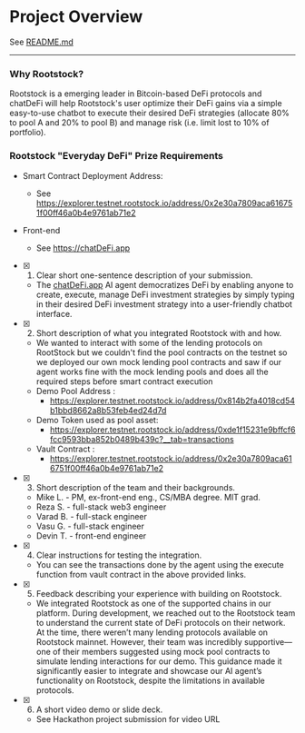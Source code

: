 # Project Overview
See [README.md](./README.md)

---

### Why Rootstock?
Rootstock is a emerging leader in Bitcoin-based DeFi protocols and chatDeFi will help Rootstock's user optimize their DeFi gains via a simple easy-to-use chatbot to execute their desired DeFi strategies (allocate 80% to pool A and 20% to pool B) and manage risk (i.e. limit lost to 10% of portfolio).

### Rootstock "Everyday DeFi" Prize Requirements ###
- Smart Contract Deployment Address: 
    * See https://explorer.testnet.rootstock.io/address/0x2e30a7809aca616751f00ff46a0b4e9761ab71e2

- Front-end
    * See https://chatDeFi.app

- [x] 1) Clear short one-sentence description of your submission.
    * The [chatDeFi.app](http://chatdefi.app) AI agent democratizes DeFi by enabling anyone to create, execute, manage DeFi investment strategies by simply typing in their desired DeFi investment strategy into a user-friendly chatbot interface.

- [x] 2) Short description of what you integrated Rootstock with and how.
    * We wanted to interact with some of the lending protocols on RootStock but we couldn't find the pool contracts on the testnet so we deployed our own mock lending pool contracts and saw if our agent works fine with the mock lending pools and does all the required steps before smart contract execution
    - Demo Pool Address :
        * https://explorer.testnet.rootstock.io/address/0x814b2fa4018cd54b1bbd8662a8b53feb4ed24d7d
    - Demo Token used as pool asset:
        * https://explorer.testnet.rootstock.io/address/0xde1f15231e9bffcf6fcc9593bba852b0489b439c?__tab=transactions
    - Vault Contract :
        * https://explorer.testnet.rootstock.io/address/0x2e30a7809aca616751f00ff46a0b4e9761ab71e2

- [x] 3) Short description of the team and their backgrounds.
    * Mike L. - PM, ex-front-end eng., CS/MBA degree. MIT grad.
    * Reza S. - full-stack web3 engineer 
    * Varad B. - full-stack engineer
    * Vasu G. - full-stack engineer
    * Devin T. - front-end engineer
- [x] 4) Clear instructions for testing the integration.
    * You can see the transactions done by the agent using the execute function from vault contract in the above provided links.

- [x] 5) Feedback describing your experience with building on Rootstock.
    * We integrated Rootstock as one of the supported chains in our platform. During development, we reached out to the Rootstock team to understand the current state of DeFi protocols on their network. At the time, there weren’t many lending protocols available on Rootstock mainnet. However, their team was incredibly supportive—one of their members suggested using mock pool contracts to simulate lending interactions for our demo. This guidance made it significantly easier to integrate and showcase our AI agent’s functionality on Rootstock, despite the limitations in available protocols.

- [x] 6) A short video demo or slide deck.
    * See Hackathon project submission for video URL
